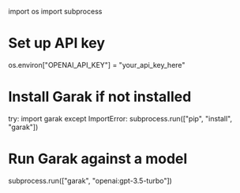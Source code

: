 import os
import subprocess

# Set up API key
os.environ["OPENAI_API_KEY"] = "your_api_key_here"

# Install Garak if not installed
try:
    import garak
except ImportError:
    subprocess.run(["pip", "install", "garak"])

# Run Garak against a model
subprocess.run(["garak", "openai:gpt-3.5-turbo"])
